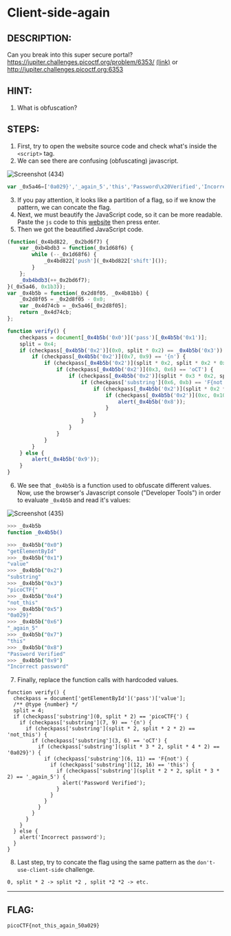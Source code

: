 # Client-side-again
## DESCRIPTION:
Can you break into this super secure portal? 
https://jupiter.challenges.picoctf.org/problem/6353/ [(link)](https://jupiter.challenges.picoctf.org/problem/6353/) or http://jupiter.challenges.picoctf.org:6353
## HINT:
1. What is obfuscation?
## STEPS:
1. First, try to open the website source code and check what's inside the `<script>` tag.
2. We can see there are confusing (obfuscating) javascript.

![Screenshot (434)](https://user-images.githubusercontent.com/70703371/172983180-60a4d3ff-bf11-4906-a462-ceae69b2d416.png)

```js
var _0x5a46=['0a029}','_again_5','this','Password\x20Verified','Incorrect\x20password','getElementById','value','substring','picoCTF{','not_this'];(function(_0x4bd822,_0x2bd6f7){var _0xb4bdb3=function(_0x1d68f6){while(--_0x1d68f6){_0x4bd822['push'](_0x4bd822['shift']());}};_0xb4bdb3(++_0x2bd6f7);}(_0x5a46,0x1b3));var _0x4b5b=function(_0x2d8f05,_0x4b81bb){_0x2d8f05=_0x2d8f05-0x0;var _0x4d74cb=_0x5a46[_0x2d8f05];return _0x4d74cb;};function verify(){checkpass=document[_0x4b5b('0x0')]('pass')[_0x4b5b('0x1')];split=0x4;if(checkpass[_0x4b5b('0x2')](0x0,split*0x2)==_0x4b5b('0x3')){if(checkpass[_0x4b5b('0x2')](0x7,0x9)=='{n'){if(checkpass[_0x4b5b('0x2')](split*0x2,split*0x2*0x2)==_0x4b5b('0x4')){if(checkpass[_0x4b5b('0x2')](0x3,0x6)=='oCT'){if(checkpass[_0x4b5b('0x2')](split*0x3*0x2,split*0x4*0x2)==_0x4b5b('0x5')){if(checkpass['substring'](0x6,0xb)=='F{not'){if(checkpass[_0x4b5b('0x2')](split*0x2*0x2,split*0x3*0x2)==_0x4b5b('0x6')){if(checkpass[_0x4b5b('0x2')](0xc,0x10)==_0x4b5b('0x7')){alert(_0x4b5b('0x8'));}}}}}}}}else{alert(_0x4b5b('0x9'));}}
```

3. If you pay attention, it looks like a partition of a flag, so if we know the pattern, we can concate the flag.
4. Next, we must beautify the JavaScript code, so it can be more readable. Paste the `js` code to this [website](https://beautifier.io/) then press enter.
5. Then we got the beautified JavaScript code.

```js
(function(_0x4bd822, _0x2bd6f7) {
    var _0xb4bdb3 = function(_0x1d68f6) {
        while (--_0x1d68f6) {
            _0x4bd822['push'](_0x4bd822['shift']());
        }
    };
    _0xb4bdb3(++_0x2bd6f7);
}(_0x5a46, 0x1b3));
var _0x4b5b = function(_0x2d8f05, _0x4b81bb) {
    _0x2d8f05 = _0x2d8f05 - 0x0;
    var _0x4d74cb = _0x5a46[_0x2d8f05];
    return _0x4d74cb;
};

function verify() {
    checkpass = document[_0x4b5b('0x0')]('pass')[_0x4b5b('0x1')];
    split = 0x4;
    if (checkpass[_0x4b5b('0x2')](0x0, split * 0x2) == _0x4b5b('0x3')) {
        if (checkpass[_0x4b5b('0x2')](0x7, 0x9) == '{n') {
            if (checkpass[_0x4b5b('0x2')](split * 0x2, split * 0x2 * 0x2) == _0x4b5b('0x4')) {
                if (checkpass[_0x4b5b('0x2')](0x3, 0x6) == 'oCT') {
                    if (checkpass[_0x4b5b('0x2')](split * 0x3 * 0x2, split * 0x4 * 0x2) == _0x4b5b('0x5')) {
                        if (checkpass['substring'](0x6, 0xb) == 'F{not') {
                            if (checkpass[_0x4b5b('0x2')](split * 0x2 * 0x2, split * 0x3 * 0x2) == _0x4b5b('0x6')) {
                                if (checkpass[_0x4b5b('0x2')](0xc, 0x10) == _0x4b5b('0x7')) {
                                    alert(_0x4b5b('0x8'));
                                }
                            }
                        }
                    }
                }
            }
        }
    } else {
        alert(_0x4b5b('0x9'));
    }
}
```

6. We see that `_0x4b5b` is a function used to obfuscate different values. Now, use the browser's Javascript console ("Developer Tools") in order to evaluate `_0x4b5b` and read it's values:

![Screenshot (435)](https://user-images.githubusercontent.com/70703371/172985208-0b91d5df-c388-4782-a5f6-9c85dc1cdad2.png)

```bash
>>> _0x4b5b
function _0x4b5b()

>>> _0x4b5b("0x0")
"getElementById"
>>> _0x4b5b("0x1")
"value"
>>> _0x4b5b("0x2")
"substring"
>>> _0x4b5b("0x3")
"picoCTF{"
>>> _0x4b5b("0x4")
"not_this"
>>> _0x4b5b("0x5")
"0a029}"
>>> _0x4b5b("0x6")
"_again_5"
>>> _0x4b5b("0x7")
"this"
>>> _0x4b5b("0x8")
"Password Verified"
>>> _0x4b5b("0x9")
"Incorrect password"
```

7. Finally, replace the function calls with hardcoded values.

```
function verify() {
  checkpass = document['getElementById']('pass')['value'];
  /** @type {number} */
  split = 4;
  if (checkpass['substring'](0, split * 2) == 'picoCTF{') {
    if (checkpass['substring'](7, 9) == '{n') {
      if (checkpass['substring'](split * 2, split * 2 * 2) == 'not_this') {
        if (checkpass['substring'](3, 6) == 'oCT') {
          if (checkpass['substring'](split * 3 * 2, split * 4 * 2) == '0a029}') {
            if (checkpass['substring'](6, 11) == 'F{not') {
              if (checkpass['substring'](12, 16) == 'this') {
                if (checkpass['substring'](split * 2 * 2, split * 3 * 2) == '_again_5') {
                  alert('Password Verified');
                }
              }
            }
          }
        }
      }
    }
  } else {
    alert('Incorrect password');
  }
}

```

8. Last step, try to concate the flag using the same pattern as the `don't-use-client-side` challenge. 
```
0, split * 2 -> split *2 , split *2 *2 -> etc.
```


---

## FLAG:
```
picoCTF{not_this_again_50a029}
```
